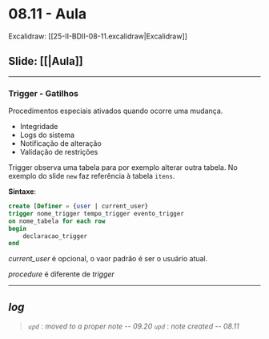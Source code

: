 # 08.11 - Aula

Excalidraw: [[25-II-BDII-08-11.excalidraw|Excalidraw]]

## Slide: [[|Aula]]

---

### Trigger - Gatilhos

Procedimentos especiais ativados quando ocorre uma mudança.
- Integridade
- Logs do sistema
- Notificação de alteração
- Validação de restrições

Trigger observa uma tabela para por exemplo alterar outra tabela. No exemplo do slide `new` faz referência à tabela `itens`.

**Sintaxe**:

```sql
create [Definer = {user | current_user}
trigger nome_trigger tempo_trigger evento_trigger
on nome_tabela for each row
begin
	declaracao_trigger
end
```

*current_user* é opcional, o vaor padrão é ser o usuário atual.

*procedure* é diferente de *trigger*

---

## ***log***

> *`upd`* : *moved to a proper note -- 09.20*
> *`upd`* : *note created -- 08.11*